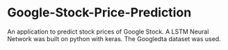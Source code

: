 # Google-Stock-Price-Prediction
An application to predict stock prices of Google Stock. A LSTM Neural Network was built on python with keras. The Googledta dataset was used.
